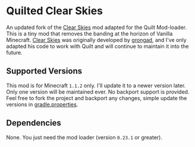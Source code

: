 # Quilted Clear Skies
An updated fork of the [Clear Skies](https://modrinth.com/mod/xNK6XfRv) mod adapted for the Quilt Mod-loader. This is a tiny mod that removes the banding at the horizon of Vanilla Minecraft. [Clear Skies](https://modrinth.com/mod/xNK6XfRv) was originally developed by [grongad](https://modrinth.com/user/ZBrRFLVK), and I've only adapted his code to work with Quilt and will continue to maintain it into the future.

## Supported Versions
This mod is for Minecraft `1.1.2` only.
I'll update it to a newer version later. Only one version will be maintained ever. No backport support is provided. Feel free to fork the project and backport any changes, simple update the versions in [gradle.properties](gradle.properties).

## Dependencies
None. You just need the mod loader (version `0.23.1` or greater).
